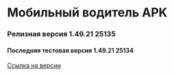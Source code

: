 # Мобильный водитель APK

### Релизная версия 1.49.21 25135

#### Последняя тестовая версия 1.49.21 25134

[Ссылка на версии](https://github.com/PanteoPro/driver_protek/releases)
